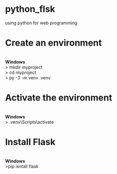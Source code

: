 # python_flsk
using python for web programming

<h1><b>Create an environment</b></h1><br>
<b>Windows</b><br>
> mkdir myproject <br>
> cd myproject <br>
> py -3 -m venv .venv <br>


<h1><b>Activate the environment</b></h1><br>
<b>Windows</b><br>
> .venv\Scripts\activate

<h1><b>Install Flask</b></h1><br>
<b>Windows</b><br>
>pip isntall flask

